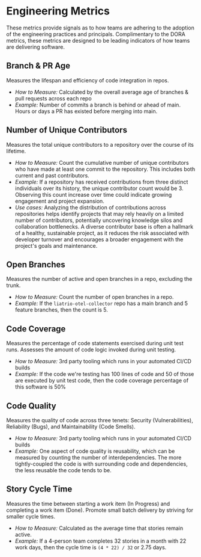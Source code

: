 # Engineering Metrics

These metrics provide signals as to how teams are adhering to the adoption of the engineering practices and principals. Complimentary to the DORA metrics, these metrics are designed to be leading indicators of how teams are delivering software.

## Branch & PR Age

Measures the lifespan and efficiency of code integration in repos.

- _How to Measure:_ Calculated by the overall average age of branches & pull requests across each repo
- _Example:_ Number of commits a branch is behind or ahead of main. Hours or days a PR has existed before merging into main.

## Number of Unique Contributors

Measures the total unique contributors to a repository over the course of its lifetime.

- _How to Measure:_ Count the cumulative number of unique contributors who have made at least one commit to the repository. This includes both current and past contributors.
- _Example:_ If a repository has received contributions from three distinct individuals over its history, the unique contributor count would be 3. Observing this count increase over time could indicate growing engagement and project expansion.
- _Use cases:_ Analyzing the distribution of contributions across repositories helps identify projects that may rely heavily on a limited number of contributors, potentially uncovering knowledge silos and collaboration bottlenecks. A diverse contributor base is often a hallmark of a healthy, sustainable project, as it reduces the risk associated with developer turnover and encourages a broader engagement with the project's goals and maintenance.

## Open Branches

Measures the number of active and open branches in a repo, excluding the trunk.

- _How to Measure:_ Count the number of open branches in a repo.
- _Example:_ If the `liatrio-otel-collector` repo has a main branch and 5 feature branches, then the count is 5.

## Code Coverage

Measures the percentage of code statements exercised during unit test runs. Assesses the amount of code logic invoked during unit testing.

- _How to Measure:_ 3rd party tooling which runs in your automated CI/CD builds
- _Example:_ If the code we're testing has 100 lines of code and 50 of those are executed by unit test code, then the code coverage percentage of this software is 50%

## Code Quality

Measures the quality of code across three tenets: Security (Vulnerabilities), Reliability (Bugs), and Maintainability (Code Smells).

- _How to Measure:_ 3rd party tooling which runs in your automated CI/CD builds
- _Example:_ One aspect of code quality is reusability, which can be measured by counting the number of interdependencies. The more tightly-coupled the code is with surrounding code and dependencies, the less reusable the code tends to be.

## Story Cycle Time

Measures the time between starting a work item (In Progress) and completing a work item (Done). Promote small batch delivery by striving for smaller cycle times.

- _How to Measure:_ Calculated as the average time that stories remain active.
- _Example:_ If a 4-person team completes 32 stories in a month with 22 work days, then the cycle time is `(4 * 22) / 32` or 2.75 days.

